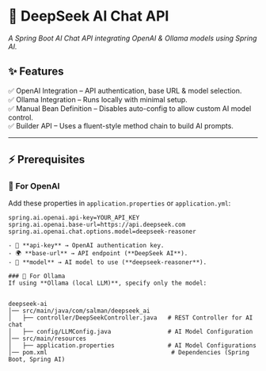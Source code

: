 # 🚀 DeepSeek AI Chat API
*A Spring Boot AI Chat API integrating OpenAI & Ollama models using Spring AI.*

## ✨ Features
✅ OpenAI Integration – API authentication, base URL & model selection.  
✅ Ollama Integration – Runs locally with minimal setup.  
✅ Manual Bean Definition – Disables auto-config to allow custom AI model control.  
✅ Builder API – Uses a fluent-style method chain to build AI prompts.  

---

## ⚡ Prerequisites

### 🔹 For OpenAI  
Add these properties in `application.properties` or `application.yml`:

```properties
spring.ai.openai.api-key=YOUR_API_KEY
spring.ai.openai.base-url=https://api.deepseek.com
spring.ai.openai.chat.options.model=deepseek-reasoner

- 🔑 **api-key** → OpenAI authentication key.
- 🌍 **base-url** → API endpoint (**DeepSeek AI**).
- 🧠 **model** → AI model to use (**deepseek-reasoner**).

### 🔹 For Ollama  
If using **Ollama (local LLM)**, specify only the model:


deepseek-ai
│── src/main/java/com/salman/deepseek_ai
│   ├── controller/DeepSeekController.java   # REST Controller for AI chat
│   ├── config/LLMConfig.java                # AI Model Configuration
│── src/main/resources
│   ├── application.properties               # AI Model Configurations
│── pom.xml                                   # Dependencies (Spring Boot, Spring AI)

